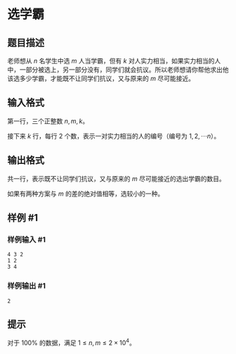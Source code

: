 # 选学霸

## 题目描述

老师想从 $n$ 名学生中选 $m$ 人当学霸，但有 $k$ 对人实力相当，如果实力相当的人中，一部分被选上，另一部分没有，同学们就会抗议。所以老师想请你帮他求出他该选多少学霸，才能既不让同学们抗议，又与原来的 $m$ 尽可能接近。

## 输入格式

第一行，三个正整数 $n,m,k$。

接下来 $k$ 行，每行 $2$ 个数，表示一对实力相当的人的编号（编号为 $1,2,\cdots n$）。

## 输出格式

共一行，表示既不让同学们抗议，又与原来的 $m$ 尽可能接近的选出学霸的数目。

如果有两种方案与 $m$ 的差的绝对值相等，选较小的一种。

## 样例 #1

### 样例输入 #1
```
4 3 2
1 2
3 4
```

### 样例输出 #1

```
2
```

## 提示

对于 $100\%$ 的数据，满足 $1 \le n,m \le 2 \times 10^4$。
